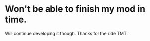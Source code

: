 # Won't be able to finish my mod in time.
 Will continue developing it though. Thanks for the ride TMT.
